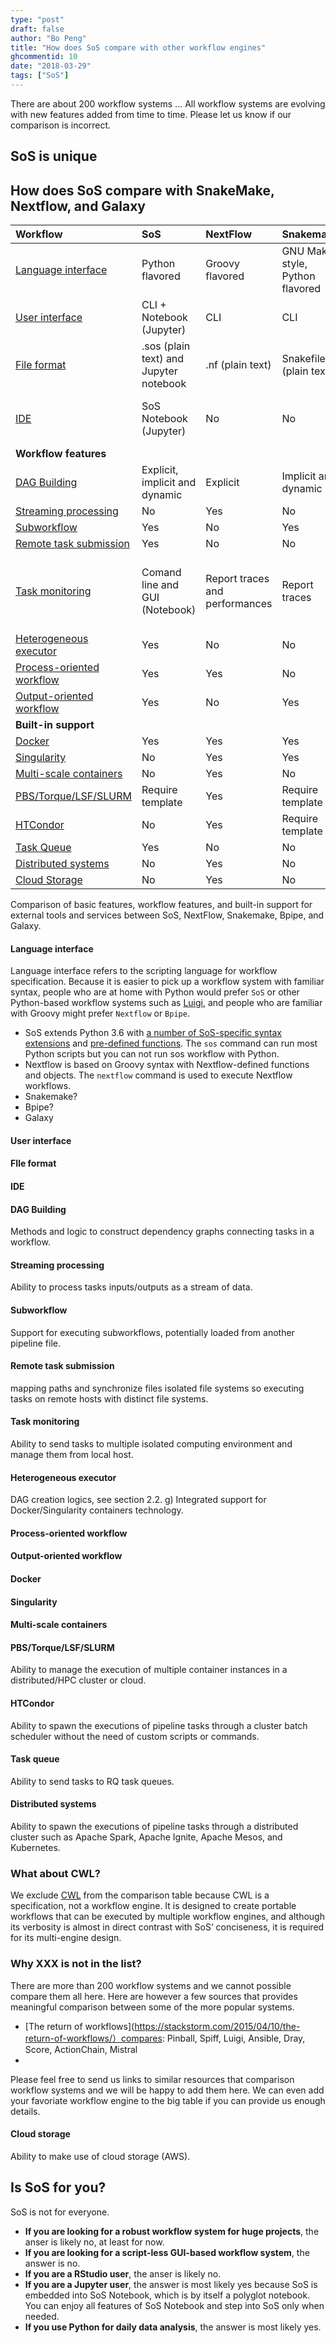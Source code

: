 ```yaml
---
type: "post"
draft: false
author: "Bo Peng"
title: "How does SoS compare with other workflow engines"
ghcommentid: 10
date: "2018-03-29"
tags: ["SoS"]
---
```


There are about 200 workflow systems ... All workflow systems are evolving with new features added from time to time. Please let us know if our comparison is incorrect.


## SoS is unique


## How does SoS compare with SnakeMake, Nextflow, and Galaxy

| Workflow                            | SoS                                    | NextFlow                       | Snakemake                       | Bpipe                      | Galaxy                                    |
|:------------------------------------|:---------------------------------------|:-------------------------------|:--------------------------------|:---------------------------|:------------------------------------------|
| [Language interface](#language-interface) | Python flavored                        | Groovy flavored                | GNU Make style, Python flavored | Groovy flavored            | JSON flavored                             |
| [User interface](#user-interface)   | CLI + Notebook (Jupyter)               | CLI                            | CLI                             | CLI                        | CLI + GUI                                 |
| [File format](#file-format)         | .sos (plain text) and Jupyter notebook | .nf (plain text)               | Snakefile (plain text)          | .pipe (groovy, plain text) | XML                                       |
| [IDE](#ide)                         | SoS Notebook (Jupyter)                 | No                             | No                              | No                         | Yes (only for building DAG)               |
| **Workflow features**               |      |         |         |              |             |
| [DAG Building](#dag-building)              | Explicit, implicit and dynamic         | Explicit                       | Implicit and dynamic            | Explicit                   | Explicit                                  |
| [Streaming processing](#streaming-processing)           | No                                     | Yes                            | No                              | No                         | No                                        |
| [Subworkflow](#subworkflow)         | Yes                                    | No                             | Yes                             | Yes                        | Yes                                       |
| [Remote task submission](#remote-task-submission) | Yes                                    | No                             | No                              | No                         | No                                        |
| [Task monitoring](#task-monitoring) | Comand line and GUI (Notebook)         | Report traces and performances | Report traces                   | Event notification         | GUI to explore, share and reuse histories |
| [Heterogeneous executor](#heterogeneous-executor)   | Yes                                    | No                             | No                              | No                         | No                                        |
| [Process-oriented workflow](#process-oriented-workflow)  | Yes                                    | Yes                            | No                              | Yes                        | Yes                                       |
| [Output-oriented workflow](#output-oriented-workflow) | Yes                                    | No                             | Yes                             | No                         | No                                        |
| **Built-in support**                |      |         |         |              |             |  
| [Docker](#docker)                   | Yes                                    | Yes                            | Yes                             | No                         | Yes                                       |
| [Singularity](#singularity)         | No                                     | Yes                            | Yes                             | No                         | No                                        |
| [Multi-scale containers](#multi-scale-containers)  | No                                     | Yes                            | No                              | No                         | Yes                                       |
| [PBS/Torque/LSF/SLURM](pbs-torque-lsf-slurm)       | Require template                       | Yes                            | Require template                | Yes                        | Yes                                       |
| [HTCondor](#htcondor)               | No                                     | Yes                            | Require template                | No                         | Yes                                       |
| [Task Queue](#task-queue)           | Yes                                    | No                             | No                              | No                         | No                                        |
| [Distributed systems](#distributed-systems)            | No                                     | Yes                            | No                              | No                         | No                                        |
| [Cloud Storage](#cloud-storage)      | No                                     | Yes                            | No                              | No                         | Yes                                       |

Comparison of basic features, workflow features, and built-in support for external tools and services between SoS, NextFlow, Snakemake, Bpipe, and Galaxy. 

#### Language interface

Language interface refers to the scripting language for workflow specification. Because it is easier to pick up a workflow system with familiar syntax, people who are at home with Python would prefer `SoS` or other Python-based workflow systems such as [Luigi](https://github.com/spotify/luigi), and people who are familiar with Groovy might prefer `Nextflow` or `Bpipe`.

* SoS extends Python 3.6 with [a number of SoS-specific syntax extensions](https://vatlab.github.io/sos-docs/doc/documentation/SoS_Syntax.html) and [pre-defined functions](https://vatlab.github.io/sos-docs/doc/documentation/Targets_and_Actions.html). The `sos` command can run most Python scripts but you can not run sos workflow with Python.
* Nextflow is based on Groovy syntax with Nextflow-defined functions and objects. The `nextflow` command is used to execute Nextflow workflows.
* Snakemake?
* Bpipe?
* Galaxy


#### User interface

#### FIle format

#### IDE

#### DAG Building
Methods and logic to construct dependency graphs connecting tasks in a workflow. 

#### Streaming processing
Ability to process tasks inputs/outputs as a stream of data. 

#### Subworkflow

Support for executing subworkflows, potentially loaded from another pipeline file. 

#### Remote task submission

mapping paths and synchronize files isolated file systems so executing tasks on remote hosts with distinct file systems. 

#### Task monitoring
Ability to send tasks to multiple isolated computing environment and manage them from local host. 

#### Heterogeneous executor
DAG creation logics, see section 2.2. g) Integrated support for Docker/Singularity containers technology.

#### Process-oriented workflow

#### Output-oriented workflow

#### Docker

#### Singularity

#### Multi-scale containers

#### PBS/Torque/LSF/SLURM
Ability to manage the execution of multiple container instances in a distributed/HPC cluster or cloud. 

#### HTCondor
Ability to spawn the executions of pipeline tasks through a cluster batch scheduler without the need of custom scripts or commands. 

#### Task queue
Ability to send tasks to RQ task queues. 

#### Distributed systems
Ability to spawn the executions of pipeline tasks through a distributed cluster such as Apache Spark, Apache Ignite, Apache Mesos, and Kubernetes.


### What about CWL?

We exclude [CWL](https://github.com/common-workflow-language/common-workflow-language) from the comparison table because CWL is a specification, not a workflow engine. It is designed to create portable workflows that can be executed by multiple workflow engines, and although its verbosity is almost in direct contrast with SoS’ conciseness, it is required for its multi-engine design.

### Why XXX is not in the list?

There are more than 200 workflow systems and we cannot possible compare them all here. Here are however a few sources that provides meaningful comparison between some of the more popular systems.

* [The return of workflows](https://stackstorm.com/2015/04/10/the-return-of-workflows/）compares: Pinball, Spiff, Luigi, Ansible, Dray, Score, ActionChain, Mistral
* 

Please feel free to send us links to similar resources that comparison workflow systems and we will be happy to add them here. We can even add your favoriate workflow engine to the big table if you can provide us enough details.

#### Cloud storage
Ability to make use of cloud storage (AWS).

## Is SoS for you?

SoS is not for everyone.

* **If you are looking for a robust workflow system for huge projects**, the anser is likely no, at least for now.
* **If you are looking for a script-less GUI-based workflow system**, the answer is no.
* **If you are a RStudio user**, the anser is likely no.
* **If you are a Jupyter user**, the answer is most likely yes because SoS is embedded into SoS Notebook, which is by itself a polyglot notebook. You can enjoy all features of SoS Notebook and step into SoS only when needed.
* **If you use Python for daily data analysis**, the answer is most likely yes. 

